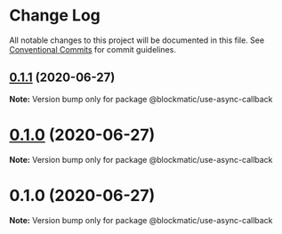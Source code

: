 # Change Log

All notable changes to this project will be documented in this file.
See [Conventional Commits](https://conventionalcommits.org) for commit guidelines.

## [0.1.1](https://github.com/blockmatic/hooks-utils/compare/@blockmatic/use-async-callback@0.1.0...@blockmatic/use-async-callback@0.1.1) (2020-06-27)

**Note:** Version bump only for package @blockmatic/use-async-callback





# [0.1.0](https://github.com/blockmatic/hooks-utils/compare/@blockmatic/use-async-callback@0.1.0...@blockmatic/use-async-callback@0.1.0) (2020-06-27)

**Note:** Version bump only for package @blockmatic/use-async-callback





# 0.1.0 (2020-06-27)

**Note:** Version bump only for package @blockmatic/use-async-callback
